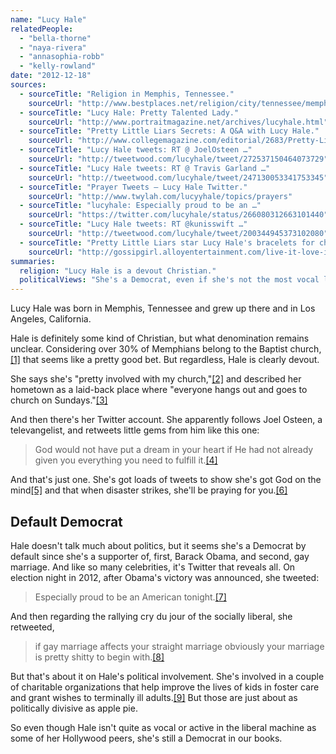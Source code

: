 ```yaml
---
name: "Lucy Hale"
relatedPeople:
  - "bella-thorne"
  - "naya-rivera"
  - "annasophia-robb"
  - "kelly-rowland"
date: "2012-12-18"
sources:
  - sourceTitle: "Religion in Memphis, Tennessee."
    sourceUrl: "http://www.bestplaces.net/religion/city/tennessee/memphis"
  - sourceTitle: "Lucy Hale: Pretty Talented Lady."
    sourceUrl: "http://www.portraitmagazine.net/archives/lucyhale.html"
  - sourceTitle: "Pretty Little Liars Secrets: A Q&A with Lucy Hale."
    sourceUrl: "http://www.collegemagazine.com/editorial/2683/Pretty-Little-Liars-Preview-A-QA-with-Lucy-Hale"
  - sourceTitle: "Lucy Hale tweets: RT @ JoelOsteen …"
    sourceUrl: "http://tweetwood.com/lucyhale/tweet/272537150464073729"
  - sourceTitle: "Lucy Hale tweets: RT @ Travis Garland …"
    sourceUrl: "http://tweetwood.com/lucyhale/tweet/247130053341753345"
  - sourceTitle: "Prayer Tweets – Lucy Hale Twitter."
    sourceUrl: "http://www.twylah.com/lucyyhale/topics/prayers"
  - sourceTitle: "lucyhale: Especially proud to be an …"
    sourceUrl: "https://twitter.com/lucyhale/status/266080312663101440"
  - sourceTitle: "Lucy Hale tweets: RT @kunisswift …"
    sourceUrl: "http://tweetwood.com/lucyhale/tweet/200344945373102080"
  - sourceTitle: "Pretty Little Liars star Lucy Hale's bracelets for charity."
    sourceUrl: "http://gossipgirl.alloyentertainment.com/live-it-love-it-lucy-hales-haute-bracelets/"
summaries:
  religion: "Lucy Hale is a devout Christian."
  politicalViews: "She's a Democrat, even if she's not the most vocal liberal on the block."
---
```


Lucy Hale was born in Memphis, Tennessee and grew up there and in Los Angeles, California.

Hale is definitely some kind of Christian, but what denomination remains unclear. Considering over 30% of Memphians belong to the Baptist church,<a class="source-citation" href="#http%3A%2F%2Fwww.bestplaces.net%2Freligion%2Fcity%2Ftennessee%2Fmemphis" title="Religion in Memphis, Tennessee.">[1]</a> that seems like a pretty good bet. But regardless, Hale is clearly devout.

She says she's "pretty involved with my church,"<a class="source-citation" href="#http%3A%2F%2Fwww.portraitmagazine.net%2Farchives%2Flucyhale.html" title="Lucy Hale: Pretty Talented Lady.">[2]</a> and described her hometown as a laid-back place where "everyone hangs out and goes to church on Sundays."<a class="source-citation" href="#http%3A%2F%2Fwww.collegemagazine.com%2Feditorial%2F2683%2FPretty-Little-Liars-Preview-A-QA-with-Lucy-Hale" title="Pretty Little Liars Secrets: A Q&amp;A with Lucy Hale.">[3]</a>

And then there's her Twitter account. She apparently follows Joel Osteen, a televangelist, and retweets little gems from him like this one:

>God would not have put a dream in your heart if He had not already given you everything you need to fulfill it.<a class="source-citation" href="#http%3A%2F%2Ftweetwood.com%2Flucyhale%2Ftweet%2F272537150464073729" title="Lucy Hale tweets: RT @ JoelOsteen …">[4]</a>

And that's just one. She's got loads of tweets to show she's got God on the mind<a class="source-citation" href="#http%3A%2F%2Ftweetwood.com%2Flucyhale%2Ftweet%2F247130053341753345" title="Lucy Hale tweets: RT @ Travis Garland …">[5]</a> and that when disaster strikes, she'll be praying for you.<a class="source-citation" href="#http%3A%2F%2Fwww.twylah.com%2Flucyyhale%2Ftopics%2Fprayers" title="Prayer Tweets – Lucy Hale Twitter.">[6]</a>

## Default Democrat

Hale doesn't talk much about politics, but it seems she's a Democrat by default since she's a supporter of, first, Barack Obama, and second, gay marriage. And like so many celebrities, it's Twitter that reveals all. On election night in 2012, after Obama's victory was announced, she tweeted:

>Especially proud to be an American tonight.<a class="source-citation" href="#https%3A%2F%2Ftwitter.com%2Flucyhale%2Fstatus%2F266080312663101440" title="lucyhale: Especially proud to be an …">[7]</a>

And then regarding the rallying cry du jour of the socially liberal, she retweeted,

>if gay marriage affects your straight marriage obviously your marriage is pretty shitty to begin with.<a class="source-citation" href="#http%3A%2F%2Ftweetwood.com%2Flucyhale%2Ftweet%2F200344945373102080" title="Lucy Hale tweets: RT @kunisswift …">[8]</a>

But that's about it on Hale's political involvement. She's involved in a couple of charitable organizations that help improve the lives of kids in foster care and grant wishes to terminally ill adults.<a class="source-citation" href="#http%3A%2F%2Fgossipgirl.alloyentertainment.com%2Flive-it-love-it-lucy-hales-haute-bracelets%2F" title="Pretty Little Liars star Lucy Hale&apos;s bracelets for charity.">[9]</a> But those are just about as politically divisive as apple pie.

So even though Hale isn't quite as vocal or active in the liberal machine as some of her Hollywood peers, she's still a Democrat in our books.